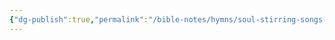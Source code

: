 ```yaml
---
{"dg-publish":true,"permalink":"/bible-notes/hymns/soul-stirring-songs-and-hymns/such-love/","title":"Such Love"}
---
```



